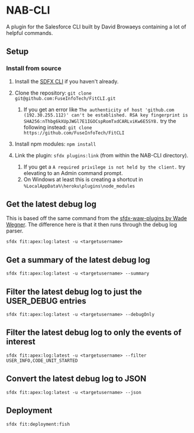 # NAB-CLI

A plugin for the Salesforce CLI built by David Browaeys containing a lot of helpful commands. 

## Setup

### Install from source

1. Install the [SDFX CLI](https://developer.salesforce.com/tools/sfdxcli) if you haven't already.

2. Clone the repository: `git clone git@github.com:FuseInfoTech/FitCLI.git`
    1. If you get an error like `The authenticity of host 'github.com (192.30.255.112)' can't be established.
RSA key fingerprint is SHA256:nThbg6kXUpJWGl7E1IGOCspRomTxdCARLviKw6E5SY8.` try the following instead:
      `git clone https://github.com/FuseInfoTech/FitCLI`

3. Install npm modules: `npm install` 

4. Link the plugin: `sfdx plugins:link` (from within the NAB-CLI directory).
    1. If you get a `A required privilege is not held by the client.` try elevating to an Admin command prompt.
    1. On Windows at least this is creating a shortcut in `%LocalAppData%\heroku\plugins\node_modules`

## Get the latest debug log

This is based off the same command from the [sfdx-waw-plugins by Wade Wegner](https://github.com/wadewegner/sfdx-waw-plugin). The difference here is that it then runs through the debug log parser.

`sfdx fit:apex:log:latest -u <targetusername>`

## Get a summary of the latest debug log

`sfdx fit:apex:log:latest -u <targetusername> --summary`

## Filter the latest debug log to just the USER_DEBUG entries

`sfdx fit:apex:log:latest -u <targetusername> --debugOnly`

## Filter the latest debug log to only the events of interest

`sfdx fit:apex:log:latest -u <targetusername> --filter USER_INFO,CODE_UNIT_STARTED`

## Convert the latest debug log to JSON

`sfdx fit:apex:log:latest -u <targetusername> --json`

## Deployment

`sfdx fit:deployment:fish`

